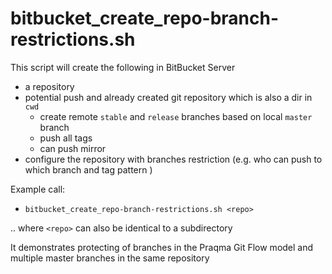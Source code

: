 # bitbucket_create_repo-branch-restrictions.sh

This script will create the following in BitBucket Server 
- a repository 
- potential push and already created git repository which is also a dir in `cwd` 
  - create remote `stable` and `release` branches based on local `master` branch
  - push all tags
  - can push mirror
- configure the repository with branches restriction (e.g. who can push to which branch and tag pattern )

Example call: 
- `bitbucket_create_repo-branch-restrictions.sh <repo>`
 
.. where `<repo>` can also be identical to a subdirectory 

It demonstrates protecting of branches in the Praqma Git Flow model and multiple master branches in the same repository

